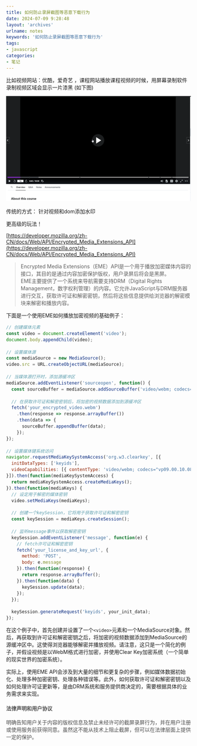 ```yaml
---
title: 如何防止录屏截图等恶意下载行为
date: 2024-07-09 9:28:48
layout: 'archives'
urlname: notes
keywords: '如何防止录屏截图等恶意下载行为'
tags: 
- javascript
categories: 
- 笔记
---
```


比如视频网站：优酷，爱奇艺 ，课程网站播放课程视频的时候，用屏幕录制软件录制视频区域会显示一片漆黑 (如下图)

![](no-027/1.gif)



传统的方式： 针对视频和dom添加水印



更高级的玩法！ 

[https://developer.mozilla.org/zh-CN/docs/Web/API/Encrypted_Media_Extensions_API](https://developer.mozilla.org/zh-CN/docs/Web/API/Encrypted_Media_Extensions_API)



>Encrypted Media Extensions（EME）API是一个用于播放加密媒体内容的接口，其目的是通过内容加密保护版权，用户录屏后将会是黑屏。<br>
EME主要提供了一个系统来导航需要支持DRM（Digital Rights Management，数字权利管理）的内容。它允许JavaScript与DRM服务器进行交互，获取许可证和解密密钥，然后将这些信息提供给浏览器的解密模块来解密和播放内容。

下面是一个使用EME如何播放加密视频的基础例子：

```javascript
// 创建媒体元素
const video = document.createElement('video');
document.body.appendChild(video);

// 设置媒体源
const mediaSource = new MediaSource();
video.src = URL.createObjectURL(mediaSource);

// 当媒体源打开时，添加源缓冲区
mediaSource.addEventListener('sourceopen', function() {
  const sourceBuffer = mediaSource.addSourceBuffer('video/webm; codecs="opus,vp09.00.10.08"');

  // 在获取许可证和解密密钥后，将加密的视频数据添加到源缓冲区
  fetch('your_encrypted_video.webm')
    .then(response => response.arrayBuffer())
    .then(data => {
      sourceBuffer.appendBuffer(data);
    });
});

// 设置媒体键系统访问
navigator.requestMediaKeySystemAccess('org.w3.clearkey', [{
  initDataTypes: ['keyids'],
  videoCapabilities: [{ contentType: 'video/webm; codecs="vp09.00.10.08"' }]
}]).then(function(mediaKeySystemAccess) {
  return mediaKeySystemAccess.createMediaKeys();
}).then(function(mediaKeys) {
  // 设定用于解密的媒体密钥
  video.setMediaKeys(mediaKeys);

  // 创建一个keySession，它将用于获取许可证和解密密钥
  const keySession = mediaKeys.createSession();

  // 监听message事件以获取解密密钥
  keySession.addEventListener('message', function(e) {
    // fetch许可证和解密密钥
    fetch('your_license_and_key_url', {
      method: 'POST',
      body: e.message
    }).then(function(response) {
      return response.arrayBuffer();
    }).then(function(data) {
      keySession.update(data);
    });
  });

  keySession.generateRequest('keyids', your_init_data);
});
```

在这个例子中，首先创建并设置了一个`<video>`元素和一个MediaSource对象。然后，再获取到许可证和解密密钥之后，将加密的视频数据添加到MediaSource的源缓冲区中。这使得浏览器能够解密并播放视频。请注意，这只是一个简化的例子，并假设视频是以WebM格式进行加密，并使用Clear Key加密系统（一个简单的现实世界的加密系统）。

实际上，使用EME API会涉及到大量的细节和更复杂的步骤，例如媒体数据初始化、处理多种加密密钥、处理各种错误等。此外，如何获取许可证和解密密钥以及如何处理许可证更新等，是由DRM系统和服务提供商决定的，需要根据具体的业务需求来实现。



#### <font style="color:rgb(79, 79, 79);">法律声明和用户协议
<font style="color:rgb(77, 77, 77);">明确告知用户关于内容的版权信息及禁止未经许可的截屏录屏行为，并在用户注册或使用服务前获得同意。虽然这不能从技术上阻止截屏，但可以在法律层面上提供一定的保护。
